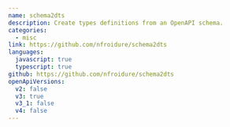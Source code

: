 ```yaml
---
name: schema2dts
description: Create types definitions from an OpenAPI schema.
categories:
  - misc
link: https://github.com/nfroidure/schema2dts
languages:
  javascript: true
  typescript: true
github: https://github.com/nfroidure/schema2dts
openApiVersions:
  v2: false
  v3: true
  v3_1: false
  v4: false
---
```

